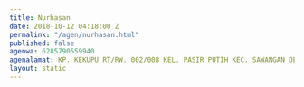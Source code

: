 ```yaml
---
title: Nurhasan
date: 2018-10-12 04:18:00 Z
permalink: "/agen/nurhasan.html"
published: false
agenwa: 6285790559940
agenalamat: KP. KEKUPU RT/RW. 002/008 KEL. PASIR PUTIH KEC. SAWANGAN DEPOK JABAR
layout: static
---
```


